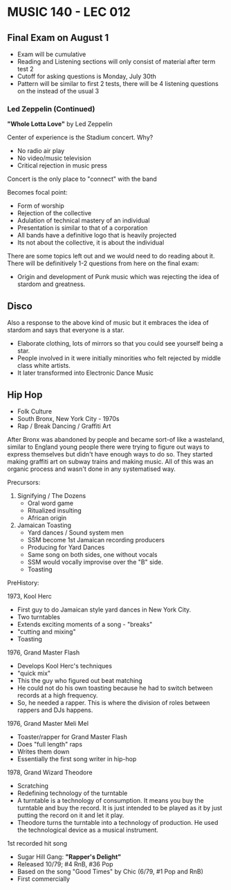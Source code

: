 # MUSIC 140 - LEC 012
## Final Exam on August 1
- Exam will be cumulative
- Reading and Listening sections will only consist of material after term test 2
- Cutoff for asking questions is Monday, July 30th
- Pattern will be similar to first 2 tests, there will be 4 listening questions on the instead of the usual 3

### Led Zeppelin (Continued)

**"Whole Lotta Love"** by Led Zeppelin

Center of experience is the Stadium concert. Why?
- No radio air play
- No video/music television
- Critical rejection in music press

Concert is the only place to "connect" with the band

Becomes focal point:
- Form of worship
- Rejection of the collective
- Adulation of technical mastery of an individual
- Presentation is similar to that of a corporation
- All bands have a definitive logo that is heavily projected
- Its not about the collective, it is about the individual

There are some topics left out and we would need to do reading about it. There will be definitively 1-2 questions from here on the final exam:
- Origin and development of Punk music which was rejecting the idea of stardom and greatness.

## Disco
Also a response to the above kind of music but it embraces the idea of stardom and says that everyone is a star.
- Elaborate clothing, lots of mirrors so that you could see yourself being a star.
- People involved in it were initially minorities who felt rejected by middle class white artists.
- It later transformed into Electronic Dance Music

## Hip Hop
- Folk Culture
- South Bronx, New York City - 1970s
- Rap / Break Dancing / Graffiti Art

After Bronx was abandoned by people and became sort-of like a wasteland, similar to England young people there were trying to figure out ways to express themselves but didn't have enough ways to do so. They started making graffiti art on subway trains and making music. All of this was an organic process and wasn't done in any systematised way.

Precursors:
1. Signifying / The Dozens
    - Oral word game
    - Ritualized insulting
    - African origin
2. Jamaican Toasting
    - Yard dances / Sound system men
    - SSM become 1st Jamaican recording producers
    - Producing for Yard Dances
    - Same song on both sides, one without vocals
    - SSM would vocally improvise over the "B" side.
    - Toasting

PreHistory:

1973, Kool Herc
- First guy to do Jamaican style yard dances in New York City.
- Two turntables
- Extends exciting moments of a song - "breaks"
- "cutting and mixing"
- Toasting

1976, Grand Master Flash
- Develops Kool Herc's techniques
- "quick mix"
- This the guy who figured out beat matching
- He could not do his own toasting because he had to switch between records at a high frequency.
- So, he needed a rapper. This is where the division of roles between rappers and DJs happens.

1976, Grand Master Meli Mel
- Toaster/rapper for Grand Master Flash
- Does "full length" raps
- Writes them down
- Essentially the first song writer in hip-hop

1978, Grand Wizard Theodore
- Scratching
- Redefining technology of the turntable
- A turntable is a technology of consumption. It means you buy the turntable and buy the record. It is just intended to be played as it by just putting the record on it and let it play.
- Theodore turns the turntable into a technology of production. He used the technological device as a musical instrument.

1st recorded hit song
- Sugar Hill Gang: **"Rapper's Delight"**
- Released 10/79; #4 RnB, #36 Pop
- Based on the song "Good Times" by Chic (6/79, #1 Pop and RnB)
- First commercially 
<!--stackedit_data:
eyJoaXN0b3J5IjpbLTM3ODk5MDEwOSw5NDU1Nzc1NDYsMTMxMj
YxMzg3NiwtMTY1MDQwOTIyMywtMTkwNDUyMDQ4MywtODU0Mzkx
MTIyLDEzNzY1NjYwNDIsMjEzMjk2ODUzNSwtNzY3Mjk3ODU5LC
0xMzcwMzc5ODc0LDM1NTY3NDU5MywxODIwMjgzNDQyLC0yMDIz
NDExMDQ0LC0xNTcwNjYxNDU0LDExODM1MzA1NDcsMTI1MTE3Nz
M3MV19
-->